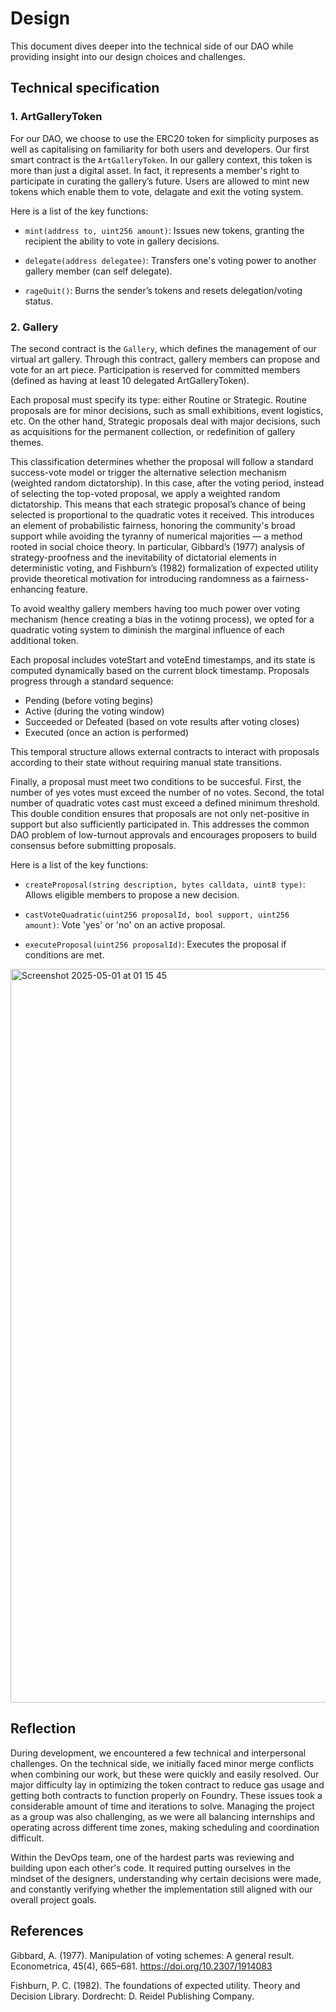 # **Design** 

This document dives deeper into the technical side of our DAO while providing insight into our design choices and challenges.

## **Technical specification**

### 1. **ArtGalleryToken**

For our DAO, we choose to use the ERC20 token for simplicity purposes as well as capitalising on familiarity for both users and developers. Our first smart contract is the `ArtGalleryToken`. In our gallery context, this token is more than just a digital asset. In fact, it represents a member's right to participate in curating the gallery’s future. Users are allowed to mint new tokens which enable them to vote, delagate and exit the voting system. 

Here is a list of the key functions: 

- `mint(address to, uint256 amount)`: Issues new tokens, granting the recipient the ability to vote in gallery decisions.

- `delegate(address delegatee)`: Transfers one's voting power to another gallery member (can self delegate).

- `rageQuit()`: Burns the sender’s tokens and resets delegation/voting status.

### 2. **Gallery**

The second contract is the `Gallery`, which defines the management of our virtual art gallery. Through this contract, gallery members can propose and vote for an art piece. Participation is reserved for committed members (defined as having at least 10 delegated ArtGalleryToken). 

Each proposal must specify its type: either Routine or Strategic. Routine proposals are for minor decisions, such as small exhibitions, event logistics, etc. On the other hand, Strategic proposals deal with major decisions, such as acquisitions for the permanent collection, or redefinition of gallery themes. 

This classification determines whether the proposal will follow a standard success-vote model or trigger the alternative selection mechanism (weighted random dictatorship). In this case, after the voting period, instead of selecting the top-voted proposal, we apply a weighted random dictatorship. This means that each strategic proposal’s chance of being selected is proportional to the quadratic votes it received. This introduces an element of probabilistic fairness, honoring the community's broad support while avoiding the tyranny of numerical majorities — a method rooted in social choice theory. In particular, Gibbard’s (1977) analysis of strategy-proofness and the inevitability of dictatorial elements in deterministic voting, and Fishburn’s (1982) formalization of expected utility provide theoretical motivation for introducing randomness as a fairness-enhancing feature.

To avoid wealthy gallery members having too much power over voting mechanism (hence creating a bias in the votinng process), we opted for a quadratic voting system to diminish the marginal influence of each additional token.

Each proposal includes voteStart and voteEnd timestamps, and its state is computed dynamically based on the current block timestamp. Proposals progress through a standard sequence: 

- Pending (before voting begins)
- Active (during the voting window)
- Succeeded or Defeated (based on vote results after voting closes)
- Executed (once an action is performed)

This temporal structure allows external contracts to interact with proposals according to their state without requiring manual state transitions.

Finally, a proposal must meet two conditions to be succesful. First, the number of yes votes must exceed the number of no votes. Second, the total number of quadratic votes cast must exceed a defined minimum threshold. This double condition ensures that proposals are not only net-positive in support but also sufficiently participated in. This addresses the common DAO problem of low-turnout approvals and encourages proposers to build consensus before submitting proposals.

Here is a list of the key functions: 

- `createProposal(string description, bytes calldata, uint8 type)`: Allows eligible members to propose a new decision.

- `castVoteQuadratic(uint256 proposalId, bool support, uint256 amount)`: Vote 'yes' or 'no' on an active proposal.

- `executeProposal(uint256 proposalId)`: Executes the proposal if conditions are met.

<img width="1174" alt="Screenshot 2025-05-01 at 01 15 45" src="https://github.com/user-attachments/assets/be879c0a-aa4d-46e7-93b6-1bfc0b347171" />


## **Reflection**

During development, we encountered a few technical and interpersonal challenges. On the technical side, we initially faced minor merge conflicts when combining our work, but these were quickly and easily resolved. Our major difficulty lay in optimizing the token contract to reduce gas usage and getting both contracts to function properly on Foundry. These issues took a considerable amount of time and iterations to solve. Managing the project as a group was also challenging, as we were all balancing internships and operating across different time zones, making scheduling and coordination difficult. 

Within the DevOps team, one of the hardest parts was reviewing and building upon each other's code. It required putting ourselves in the mindset of the designers, understanding why certain decisions were made, and constantly verifying whether the implementation still aligned with our overall project goals.

## **References**

Gibbard, A. (1977). Manipulation of voting schemes: A general result. Econometrica, 45(4), 665–681. https://doi.org/10.2307/1914083

Fishburn, P. C. (1982). The foundations of expected utility. Theory and Decision Library. Dordrecht: D. Reidel Publishing Company.

